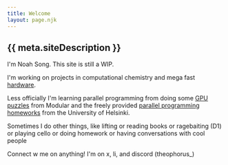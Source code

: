 ```yaml
---
title: Welcome
layout: page.njk
---
```


## {{ meta.siteDescription }}

I'm Noah Song. This site is still a WIP.

I'm working on projects in computational chemistry and mega fast [hardware](https://www.greatsky.ai/).

Less officially I'm learning parallel programming from doing some [GPU puzzles](https://puzzles.modular.com/introduction.html) from Modular and the freely provided [parallel programming homeworks](https://ppc-exercises.cs.aalto.fi/courses) from the University of Helsinki. 

Sometimes I do other things, like lifting or reading books or ragebaiting (D1) or playing cello or doing homework or having conversations with cool people

Connect w me on anything! I'm on x, li, and discord (theophorus_)
